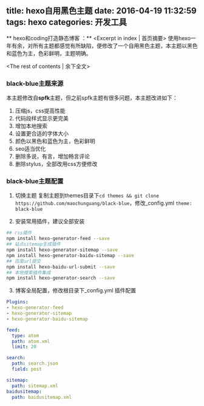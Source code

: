 title: hexo自用黑色主题
date: 2016-04-19 11:32:59
tags: hexo
categories: 开发工具
---
** hexo和coding打造静态博客 ：** <Excerpt in index | 首页摘要\>
使用hexo一年有余，对所有主题都感觉有所缺陷，便修改了一个自用黑色主题，本主题以黑色和蓝色为主，色彩鲜明，主题明确。	
<!-- more -->
<The rest of contents | 余下全文\>

### black-blue主题来源
本主题修改自**spfk**主题，但之前spfk主题有很多问题，本主题改进如下：
1. 压缩js，css提高性能
2. 代码段样式显示更完美
3. 增加本地搜索
4. 设置更合适的字体大小
5. 颜色以黑色和蓝色为主，色彩鲜明
6. seo适当优化
7. 删除多说，有言，增加畅言评论
8. 删除stylus，全部改用css方便修改

### black-blue主题配置
1. 切换主题
复制主题到themes目录下`cd themes && git clone https://github.com/maochunguang/black-blue`，修改_config.yml `theme: black-blue`

2. 安装常用插件，建议全部安装
```bash
## rss插件
npm install hexo-generator-feed --save
## 站点sitemap生成插件
npm install hexo-generator-sitemap --save
npm install hexo-generator-baidu-sitemap --save
## 百度url提交
npm install hexo-baidu-url-submit --save
## 本地搜索插件集成
npm install hexo-generator-search --save
```
3. 博客全局配置，修改根目录下_config.yml
插件配置
```yml
Plugins:
- hexo-generator-feed
- hexo-generator-sitemap
- hexo-generator-baidu-sitemap
```
```yml
feed:
  type: atom
  path: atom.xml
  limit: 20
```
```yml
search:
  path: search.json
  field: post
```
```yml
sitemap:
  path: sitemap.xml
baidusitemap:
  path: baidusitemap.xml
```

